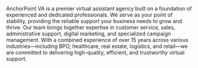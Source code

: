 AnchorPoint VA is a premier virtual assistant agency built on a foundation of experienced and 
dedicated professionals. We serve as your point of stability, providing the reliable support your 
business needs to grow and thrive. Our team brings together expertise in customer service, 
sales, administrative support, digital marketing, and specialized campaign management. 
With a combined experience of over 15 years across various industries—including BPO, 
healthcare, real estate, logistics, and retail—we are committed to delivering high-quality, 
efficient, and trustworthy virtual support. 